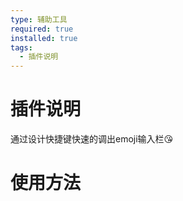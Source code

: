 ```yaml
---
type: 辅助工具
required: true
installed: true
tags:
  - 插件说明
---
```


# 插件说明

通过设计快捷键快速的调出emoji输入栏😘

# 使用方法